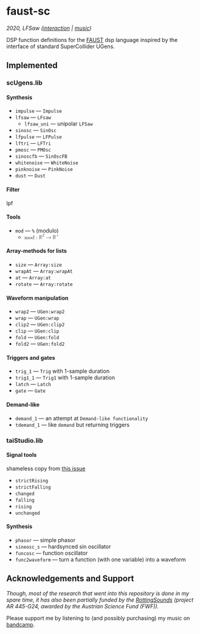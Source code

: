 # faust-sc
*2020, LFSaw ([interaction](http://tai-studio.org) | [music](http://lfsaw.de))*


DSP function definitions for the [FAUST](https://faustdoc.grame.fr/) dsp language inspired by the interface of standard SuperCollider UGens.

## Implemented

### scUgens.lib


#### Synthesis
+ `impulse` — `Impulse`
+ `lfsaw` — `LFsaw`
    * `lfsaw_uni` — unipolar `LFSaw`
+ `sinosc` — `SinOsc`
+ `lfpulse` — `LFPulse`
+ `lftri` — `LFTri`
+ `pmosc` — `PMOsc`
+ `sinoscfb` — `SinOscFB`
+ `whitenoise` — `WhiteNoise`
+ `pinknoise` — `PinkNoise`
+ `dust` — `Dust`

#### Filter

lpf

#### Tools

+ `mod` — `%` (modulo)
    + <math xmlns="http://www.w3.org/1998/Math/MathML"> <mstyle displaystyle="true"> <mi> mod </mi> <mo> : </mo> <msup> <mrow> <mtext> &#x211D;<!--double-struck capital R--> </mtext> </mrow> <mrow> <mn> 2 </mn> </mrow> </msup> <mo> &#x2192;<!--rightwards arrow--> </mo> <msup> <mrow> <mtext> &#x211D;<!--double-struck capital R--> </mtext> </mrow> <mrow> <mo> + </mo> </mrow> </msup> </mstyle> </math>

#### Array-methods for lists

+ `size` — `Array:size`
+ `wrapAt` — `Array:wrapAt`
+ `at` — `Array:at`
+ `rotate` — `Array:rotate`

#### Waveform manipulation
+ `wrap2` — `UGen:wrap2`
+ `wrap` — `UGen:wrap`
+ `clip2` — `UGen:clip2`
+ `clip` — `UGen:clip`
+ `fold` — `UGen:fold`
+ `fold2` — `UGen:fold2`


#### Triggers and gates
+ `trig_1` — `Trig` with 1-sample duration 
+ `trig1_1` — `Trig1` with 1-sample duration
+ `latch` — `Latch`
+ `gate` — `Gate`

#### Demand-like
+ `demand_1` — an attempt at `Demand-like functionality`
+ `tdemand_1` — like `demand` but returning triggers

### taiStudio.lib

#### Signal tools
shameless copy from [this issue](https://github.com/grame-cncm/faustlibraries/issues/45)

+ `strictRising`
+ `strictFalling` 
+ `changed` 
+ `falling` 
+ `rising` 
+ `unchanged` 

#### Synthesis

+ `phasor` — simple phasor
+ `sineosc_s` — hardsynced sin oscillator
+ `funcosc` — function oscillator
+ `func2waveform` — turn a function (with one variable) into a waveform

## Acknowledgements and Support

*Though, most of the research that went into this repository is done in my spare time, it has also been partially funded by the [RottingSounds](http://rottingsounds.org) (project AR 445-G24, awarded by the Austrian Science Fund (FWF)).*

Please support me by listening to (and possibly purchasing) my music on [bandcamp](http://lfsaw.bandcamp.com).
